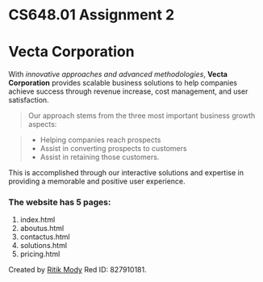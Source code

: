 # CS648.01 Assignment 2
# Vecta Corporation

 With _innovative approaches and advanced methodologies_, **Vecta Corporation** provides scalable business solutions to help companies achieve success through revenue increase, cost management, and user satisfaction. 
 
 >Our approach stems from the three most important business growth aspects: 
 
 >* Helping companies reach prospects
 >* Assist in converting prospects to customers
 >* Assist in retaining those customers. 
 
 This is accomplished through our interactive solutions and expertise in providing a memorable and positive user experience.
 
 ### The website has 5 pages:
 
 1. index.html
 2. aboutus.html
 3. contactus.html
 4. solutions.html
 5. pricing.html

Created by [Ritik Mody](https://github.com/RitikMody/) Red ID: 827910181.
 
